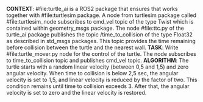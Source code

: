 **CONTEXT**: #file:turtle_ai is a ROS2 package that ensures that works together with #file:turtlesim package.
A node from turtlesim package called #file:turtlesim_node subscribes to cmd_vel topic of the type Twist which is contained within geometry_msgs package. The node #file:ttc.py of the turtle_ai package publishes the topic /time_to_collision of the type Float32 as described in std_msgs packages. This topic provides the time remaining before collision between the turtle and the nearest wall.
**TASK**: Write #file:turtle_mover.py node for the control of the turtle. The node subscribes to time_to_collision topic and publishes cmd_vel topic.
**ALGORITHM**: The turtle starts with a random linear velocity (between 0,5 and 1,5) and zero angular velocity. When time to collision is below 2,5 sec, the angular velocity is set to 1,5, and linear velocity is reduced by the factor of two. This condition remains until time to collision exceeds 3. After that, the angular velocity is set to zero and the linear velocity is restored.